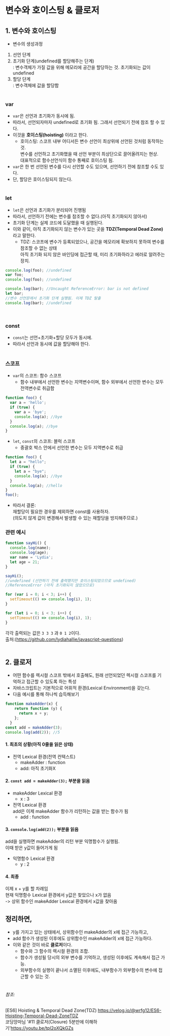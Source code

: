 # 변수와 호이스팅 & 클로저
## 1. 변수와 호이스팅  
- 변수의 생성과정
1. 선언 단계
2. 초기화 단계(undefined를 할당해주는 단계)  
  : 변수객체가 가질 값을 위해 메모리에 공간을 할당하는 것. 초기화되는 값이 undefined
3. 할당 단계  
  : 변수객체에 값을 할당함  
&nbsp;
&nbsp;  
### var
- `var`은 선언과 초기화가 동시에 됨. 
- 따라서, 선언되자마자 undefined로 초기화 됨. 그래서 선언되기 전에 참조 할 수 있다.
- 이것을 **호이스팅(hoisting)** 이라고 한다.
  - 호이스팅: 스코프 내부 어디서든 변수 선언이 최상위에 선언된 것처럼 동작하는 것.   
             변수를 선언하고 초기화했을 때 선언 부분이 최상단으로 끌어올려지는 현상.   
             대표적으로 함수선언식이 함수 통째로 호이스팅 됨.
- `var`은 한 번 선언된 변수를 다시 선언할 수도 있으며, 선언하기 전에 참조할 수도 있다.
- 단, 할당은 호이스팅되지 않는다.  
&nbsp;
### let
- `let`은 선언과 초기화가 분리되어 진행됨
- 따라서, 선언하기 전에는 변수를 참조할 수 없다.(아직 초기화되지 않아서)
- 초기화 단계는 실제 코드에 도달했을 때 실행된다.
- 이와 같이, 아직 초기화되지 않는 변수가 있는 곳을 **TDZ(Temporal Dead Zone)** 라고 말한다.
  - TDZ: 스코프에 변수가 등록되었으나, 공간을 메모리에 확보하지 못하여 변수를 참조할 수 없는 상태  
         아직 초기화 되지 않은 바인딩에 접근할 때, 미리 초기화하라고 에러로 알려주는 장치.
```javascript
console.log(foo); //undefined
var foo;
console.log(foo); //undefined

console.log(bar); //Uncaught ReferenceError: bar is not defined
let bar;
//변수 선언문에서 초기화 단계 실행됨. 이제 TDZ 탈출
console.log(bar); //undefined 
```  
&nbsp;
### const
- `const`는 선언+초기화+할당 모두가 동시에.
- 따라서 선언과 동시에 값을 할당해야 한다.  
&nbsp;  
### 스코프
- `var`의 스코프: 함수 스코프
  - 함수 내부에서 선언한 변수는 지역변수이며, 함수 외부에서 선언한 변수는 모두 전역변수로 취급함
```javascript
function foo() {
  var a = 'hello';
  if (true) {
    var a = 'bye';
    console.log(a); //bye
  }
  console.log(a); //bye
}
```
- `let`, `const`의 스코프: 블럭 스코프
  - 중괄호 박스 안에서 선언한 변수는 모두 지역변수로 취급
```javascript
function foo() {
  let a = "hello";
  if (true) {
    let a = "bye";
    console.log(a); //bye
  }
  console.log(a); //hello
}
foo();
```
- 따라서 결론:  
  재할당이 필요한 경우를 제외하면 const를 사용하자.  
  (의도치 않게 값이 변경해서 발생할 수 있는 재할당을 방지해주므로.)  
### 관련 예시
```javascript
function sayHi() {
  console.log(name);
  console.log(age);
  var name = 'Lydia';
  let age = 21;
}

sayHi(); 
//undefined (선언하기 전에 출력했지만 호이스팅되었으므로 undefined)
//ReferenceError (아직 초기화되지 않았으므로)
```
```javascript
for (var i = 0; i < 3; i++) {
  setTimeout(() => console.log(i), 1);
}

for (let i = 0; i < 3; i++) {
  setTimeout(() => console.log(i), 1);
}
```
각각 출력되는 값은 `3 3 3` 과 `0 1 2`이다.  
출처:(https://github.com/lydiahallie/javascript-questions)  
&nbsp;
&nbsp;  
## 2. 클로저
- 어떤 함수를 렉시컬 스코프 밖에서 호출해도, 원래 선언되었던 렉시컬 스코프를 기억하고 접근할 수 있도록 하는 특성
- 자바스크립트는 기본적으로 어휘적 환경(Lexical Environment)을 갖는다.  
- 다음 예시를 통해 하나씩 습득해보기
```javascript
function makeAdder(x) {
    return function (y) {
      return x + y;
    };
  }
const add = makeAdder(3);
console.log(add(2)); //5
```
#### 1. 최초의 상황(아직 0줄을 읽은 상태)
- 전역 Lexical 환경(전역 컨택스트)
  - makeAdder : function
  - add: 아직 초기화X
#### 2. `const add = makeAdder(3);` 부분을 읽음
- makeAdder Lexical 환경
  - x : 3
- 전역 Lexical 환경  
  add은 이제 makeAdder 함수가 리턴하는 값을 받는 함수가 됨
  - add : function
#### 3. `console.log(add(2));` 부분을 읽음  
  add을 실행하면 makeAdder의 리턴 부분 익명함수가 실행됨.  
  이때 받은 y값이 들어가게 됨
  - 익명함수 Lexical 환경
    - y : 2
#### 4. 최종  
  이제 x + y를 할 차례임  
  현재 익명함수 Lexical 환경에서 y값은 찾았으나 x가 없음  
  -> 상위 함수인 makeAdder Lexical 환경에서 x값을 찾아옴
&nbsp;
## 정리하면,  
- y를 가지고 있는 상태에서, 상위함수인 makeAdder의 x에 접근 가능하고,  
- add 함수가 생성된 이후에도 상위함수인 makeAdder의 x에 접근 가능하다.
- 이와 같은 것이 바로 **클로저**이다.
  - 함수와 그 함수의 렉시컬 환경의 조합.
  - 함수가 생성될 당시의 외부 변수를 기억하고, 생성된 이후에도 계속해서 접근 가능.
  - 외부함수의 실행이 끝나서 소멸된 이후에도, 내부함수가 외부함수의 변수에 접근할 수 있는 것.    
&nbsp;
&nbsp;  
###### 참조:   
[ES6] Hoisting & Temporal Dead Zone(TDZ) <https://velog.io/@wrfg12/ES6-Hoisting-Temporal-Dead-ZoneTDZ>   
코딩앙마님 '#11 클로저(Closure) 5분만에 이해하기'<https://youtu.be/tpl2oXQkGZs>
